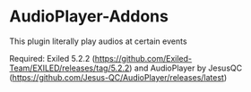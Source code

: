 # AudioPlayer-Addons

This plugin literally play audios at certain events

Required: Exiled 5.2.2 (https://github.com/Exiled-Team/EXILED/releases/tag/5.2.2) and AudioPlayer by JesusQC (https://github.com/Jesus-QC/AudioPlayer/releases/latest)

